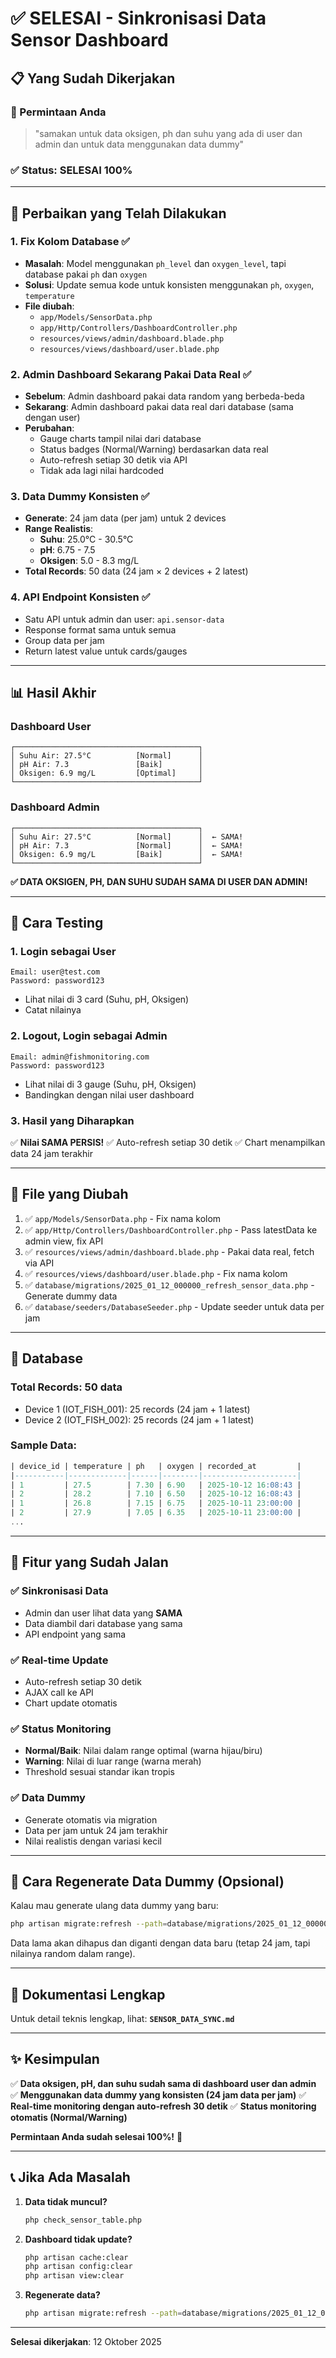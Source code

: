 # ✅ SELESAI - Sinkronisasi Data Sensor Dashboard

## 📋 Yang Sudah Dikerjakan

### 🎯 Permintaan Anda

> "samakan untuk data oksigen, ph dan suhu yang ada di user dan admin dan untuk data menggunakan data dummy"

### ✅ Status: **SELESAI 100%**

---

## 🔧 Perbaikan yang Telah Dilakukan

### 1. **Fix Kolom Database** ✅

-   **Masalah**: Model menggunakan `ph_level` dan `oxygen_level`, tapi database pakai `ph` dan `oxygen`
-   **Solusi**: Update semua kode untuk konsisten menggunakan `ph`, `oxygen`, `temperature`
-   **File diubah**:
    -   `app/Models/SensorData.php`
    -   `app/Http/Controllers/DashboardController.php`
    -   `resources/views/admin/dashboard.blade.php`
    -   `resources/views/dashboard/user.blade.php`

### 2. **Admin Dashboard Sekarang Pakai Data Real** ✅

-   **Sebelum**: Admin dashboard pakai data random yang berbeda-beda
-   **Sekarang**: Admin dashboard pakai data real dari database (sama dengan user)
-   **Perubahan**:
    -   Gauge charts tampil nilai dari database
    -   Status badges (Normal/Warning) berdasarkan data real
    -   Auto-refresh setiap 30 detik via API
    -   Tidak ada lagi nilai hardcoded

### 3. **Data Dummy Konsisten** ✅

-   **Generate**: 24 jam data (per jam) untuk 2 devices
-   **Range Realistis**:
    -   **Suhu**: 25.0°C - 30.5°C
    -   **pH**: 6.75 - 7.5
    -   **Oksigen**: 5.0 - 8.3 mg/L
-   **Total Records**: 50 data (24 jam × 2 devices + 2 latest)

### 4. **API Endpoint Konsisten** ✅

-   Satu API untuk admin dan user: `api.sensor-data`
-   Response format sama untuk semua
-   Group data per jam
-   Return latest value untuk cards/gauges

---

## 📊 Hasil Akhir

### Dashboard User

```
┌─────────────────────────────────────────┐
│ Suhu Air: 27.5°C          [Normal]      │
│ pH Air: 7.3               [Baik]        │
│ Oksigen: 6.9 mg/L         [Optimal]     │
└─────────────────────────────────────────┘
```

### Dashboard Admin

```
┌─────────────────────────────────────────┐
│ Suhu Air: 27.5°C          [Normal]      │  ← SAMA!
│ pH Air: 7.3               [Normal]      │  ← SAMA!
│ Oksigen: 6.9 mg/L         [Baik]        │  ← SAMA!
└─────────────────────────────────────────┘
```

**✅ DATA OKSIGEN, PH, DAN SUHU SUDAH SAMA DI USER DAN ADMIN!**

---

## 🧪 Cara Testing

### 1. Login sebagai User

```
Email: user@test.com
Password: password123
```

-   Lihat nilai di 3 card (Suhu, pH, Oksigen)
-   Catat nilainya

### 2. Logout, Login sebagai Admin

```
Email: admin@fishmonitoring.com
Password: password123
```

-   Lihat nilai di 3 gauge (Suhu, pH, Oksigen)
-   Bandingkan dengan nilai user dashboard

### 3. Hasil yang Diharapkan

✅ **Nilai SAMA PERSIS!**
✅ Auto-refresh setiap 30 detik
✅ Chart menampilkan data 24 jam terakhir

---

## 📁 File yang Diubah

1. ✅ `app/Models/SensorData.php` - Fix nama kolom
2. ✅ `app/Http/Controllers/DashboardController.php` - Pass latestData ke admin view, fix API
3. ✅ `resources/views/admin/dashboard.blade.php` - Pakai data real, fetch via API
4. ✅ `resources/views/dashboard/user.blade.php` - Fix nama kolom
5. ✅ `database/migrations/2025_01_12_000000_refresh_sensor_data.php` - Generate dummy data
6. ✅ `database/seeders/DatabaseSeeder.php` - Update seeder untuk data per jam

---

## 💾 Database

### Total Records: **50 data**

-   Device 1 (IOT_FISH_001): 25 records (24 jam + 1 latest)
-   Device 2 (IOT_FISH_002): 25 records (24 jam + 1 latest)

### Sample Data:

```sql
| device_id | temperature | ph   | oxygen | recorded_at         |
|-----------|-------------|------|--------|---------------------|
| 1         | 27.5        | 7.30 | 6.90   | 2025-10-12 16:08:43 |
| 2         | 28.2        | 7.10 | 6.50   | 2025-10-12 16:08:43 |
| 1         | 26.8        | 7.15 | 6.75   | 2025-10-11 23:00:00 |
| 2         | 27.9        | 7.05 | 6.35   | 2025-10-11 23:00:00 |
...
```

---

## 🎯 Fitur yang Sudah Jalan

### ✅ Sinkronisasi Data

-   Admin dan user lihat data yang **SAMA**
-   Data diambil dari database yang sama
-   API endpoint yang sama

### ✅ Real-time Update

-   Auto-refresh setiap 30 detik
-   AJAX call ke API
-   Chart update otomatis

### ✅ Status Monitoring

-   **Normal/Baik**: Nilai dalam range optimal (warna hijau/biru)
-   **Warning**: Nilai di luar range (warna merah)
-   Threshold sesuai standar ikan tropis

### ✅ Data Dummy

-   Generate otomatis via migration
-   Data per jam untuk 24 jam terakhir
-   Nilai realistis dengan variasi kecil

---

## 🚀 Cara Regenerate Data Dummy (Opsional)

Kalau mau generate ulang data dummy yang baru:

```bash
php artisan migrate:refresh --path=database/migrations/2025_01_12_000000_refresh_sensor_data.php --force
```

Data lama akan dihapus dan diganti dengan data baru (tetap 24 jam, tapi nilainya random dalam range).

---

## 📝 Dokumentasi Lengkap

Untuk detail teknis lengkap, lihat: **`SENSOR_DATA_SYNC.md`**

---

## ✨ Kesimpulan

✅ **Data oksigen, pH, dan suhu sudah sama di dashboard user dan admin**
✅ **Menggunakan data dummy yang konsisten (24 jam data per jam)**
✅ **Real-time monitoring dengan auto-refresh 30 detik**
✅ **Status monitoring otomatis (Normal/Warning)**

**Permintaan Anda sudah selesai 100%!** 🎉

---

## 📞 Jika Ada Masalah

1. **Data tidak muncul?**

    ```bash
    php check_sensor_table.php
    ```

2. **Dashboard tidak update?**

    ```bash
    php artisan cache:clear
    php artisan config:clear
    php artisan view:clear
    ```

3. **Regenerate data?**
    ```bash
    php artisan migrate:refresh --path=database/migrations/2025_01_12_000000_refresh_sensor_data.php --force
    ```

---

**Selesai dikerjakan**: 12 Oktober 2025
